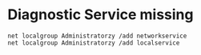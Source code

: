 # Diagnostic Service missing

```
net localgroup Administratorzy /add networkservice
net localgroup Administratorzy /add localservice
```
